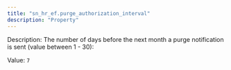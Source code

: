 ```yaml
---
title: "sn_hr_ef.purge_authorization_interval"
description: "Property"
---
```


Description: The number of days before the next month a purge notification is sent (value between 1 - 30):

Value: `7`